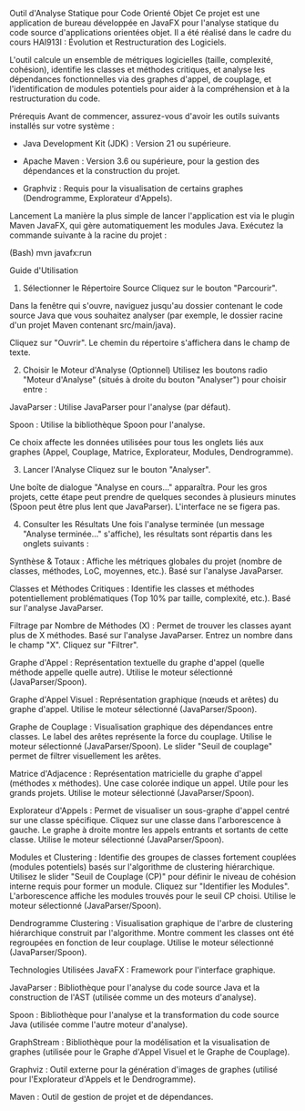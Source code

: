 Outil d'Analyse Statique pour Code Orienté Objet
Ce projet est une application de bureau développée en JavaFX pour l'analyse statique du code source d'applications orientées objet. 
Il a été réalisé dans le cadre du cours HAI913I : Évolution et Restructuration des Logiciels.

L'outil calcule un ensemble de métriques logicielles (taille, complexité, cohésion), identifie les classes et méthodes critiques, et analyse les dépendances fonctionnelles via des graphes d'appel, de couplage, et l'identification de modules potentiels pour aider à la compréhension et à la restructuration du code.

Prérequis
Avant de commencer, assurez-vous d'avoir les outils suivants installés sur votre système :

- Java Development Kit (JDK) : Version 21 ou supérieure.

- Apache Maven : Version 3.6 ou supérieure, pour la gestion des dépendances et la construction du projet.

- Graphviz : Requis pour la visualisation de certains graphes (Dendrogramme, Explorateur d'Appels).

Lancement
La manière la plus simple de lancer l'application est via le plugin Maven JavaFX, qui gère automatiquement les modules Java. Exécutez la commande suivante à la racine du projet :

(Bash)
mvn javafx:run

Guide d'Utilisation
1. Sélectionner le Répertoire Source
   Cliquez sur le bouton "Parcourir".

Dans la fenêtre qui s'ouvre, naviguez jusqu'au dossier contenant le code source Java que vous souhaitez analyser (par exemple, le dossier racine d'un projet Maven contenant src/main/java).

Cliquez sur "Ouvrir". Le chemin du répertoire s'affichera dans le champ de texte.

2. Choisir le Moteur d'Analyse (Optionnel)
   Utilisez les boutons radio "Moteur d'Analyse" (situés à droite du bouton "Analyser") pour choisir entre :

JavaParser : Utilise JavaParser pour l'analyse (par défaut).

Spoon : Utilise la bibliothèque Spoon pour l'analyse.

Ce choix affecte les données utilisées pour tous les onglets liés aux graphes (Appel, Couplage, Matrice, Explorateur, Modules, Dendrogramme).

3. Lancer l'Analyse
   Cliquez sur le bouton "Analyser".

Une boîte de dialogue "Analyse en cours..." apparaîtra. Pour les gros projets, cette étape peut prendre de quelques secondes à plusieurs minutes (Spoon peut être plus lent que JavaParser). L'interface ne se figera pas.

4. Consulter les Résultats
   Une fois l'analyse terminée (un message "Analyse terminée..." s'affiche), les résultats sont répartis dans les onglets suivants :

Synthèse & Totaux : Affiche les métriques globales du projet (nombre de classes, méthodes, LoC, moyennes, etc.). Basé sur l'analyse JavaParser.

Classes et Méthodes Critiques : Identifie les classes et méthodes potentiellement problématiques (Top 10% par taille, complexité, etc.). Basé sur l'analyse JavaParser.

Filtrage par Nombre de Méthodes (X) : Permet de trouver les classes ayant plus de X méthodes. Basé sur l'analyse JavaParser.
Entrez un nombre dans le champ "X".
Cliquez sur "Filtrer".

Graphe d'Appel : Représentation textuelle du graphe d'appel (quelle méthode appelle quelle autre). Utilise le moteur sélectionné (JavaParser/Spoon).

Graphe d'Appel Visuel : Représentation graphique (nœuds et arêtes) du graphe d'appel. Utilise le moteur sélectionné (JavaParser/Spoon).

Graphe de Couplage : Visualisation graphique des dépendances entre classes. Le label des arêtes représente la force du couplage. Utilise le moteur sélectionné (JavaParser/Spoon).
Le slider "Seuil de couplage" permet de filtrer visuellement les arêtes.

Matrice d'Adjacence : Représentation matricielle du graphe d'appel (méthodes x méthodes). Une case colorée indique un appel. Utile pour les grands projets. Utilise le moteur sélectionné (JavaParser/Spoon).

Explorateur d'Appels : Permet de visualiser un sous-graphe d'appel centré sur une classe spécifique.
Cliquez sur une classe dans l'arborescence à gauche.
Le graphe à droite montre les appels entrants et sortants de cette classe. Utilise le moteur sélectionné (JavaParser/Spoon).

Modules et Clustering : Identifie des groupes de classes fortement couplées (modules potentiels) basés sur l'algorithme de clustering hiérarchique.
Utilisez le slider "Seuil de Couplage (CP)" pour définir le niveau de cohésion interne requis pour former un module.
Cliquez sur "Identifier les Modules".
L'arborescence affiche les modules trouvés pour le seuil CP choisi. Utilise le moteur sélectionné (JavaParser/Spoon).

Dendrogramme Clustering : Visualisation graphique de l'arbre de clustering hiérarchique construit par l'algorithme. 
Montre comment les classes ont été regroupées en fonction de leur couplage. 
Utilise le moteur sélectionné (JavaParser/Spoon).

Technologies Utilisées
JavaFX : Framework pour l'interface graphique.

JavaParser : Bibliothèque pour l'analyse du code source Java et la construction de l'AST (utilisée comme un des moteurs d'analyse).

Spoon : Bibliothèque pour l'analyse et la transformation du code source Java (utilisée comme l'autre moteur d'analyse).

GraphStream : Bibliothèque pour la modélisation et la visualisation de graphes (utilisée pour le Graphe d'Appel Visuel et le Graphe de Couplage).

Graphviz : Outil externe pour la génération d'images de graphes (utilisé pour l'Explorateur d'Appels et le Dendrogramme).

Maven : Outil de gestion de projet et de dépendances.